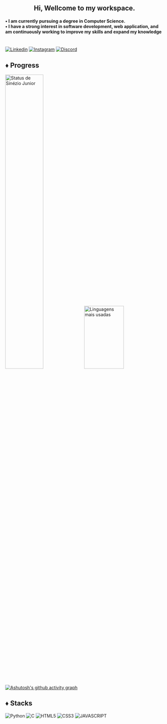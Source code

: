 <h2 style="text-align: center;"> Hi, Wellcome to my workspace. </h2>
<h4> • I am currently pursuing a degree in Computer Science. <br>• I have a strong interest in software development, web application, and am continuously working to improve my skills and expand my knowledge</h4>
<h1> </h1>


[![Linkedin](https://img.shields.io/badge/LinkedIn-0077B5?style=for-the-badge&logo=linkedin&logoColor=white)](https://www.linkedin.com/in/sineziojuniorztx7/)
[![Instagram](https://img.shields.io/badge/Instagram-E4405F?style=for-the-badge&logo=instagram&logoColor=white)](https://www.instagram.com/sinezio_rj/?next=%2F)
[![Discord](https://img.shields.io/badge/Discord-7289DA?style=for-the-badge&logo=discord&logoColor=white)](https://discord.com/users/smookeztx7)



## ♦ Progress


<div>
    <img width="49%" src="https://github-readme-stats.vercel.app/api?username=ZTX7&show_icons=true&hide_border=true&theme=dark" alt="Status de Sinézio Junior"/>
    <img width="50%" height="200px" src="https://github-readme-stats.vercel.app/api/top-langs/?username=ZTX7&layout=compact&hide_border=true&title_color=FFFFFF&text_color=8B949E&bg_color=0D1117" alt="Linguagens mais usadas"/>
</div><br/> 

[![Ashutosh's github activity graph](https://github-readme-activity-graph.vercel.app/graph?username=ZTX7&bg_color=0D1117&color=B0C4DE&line=F4F4F4&point=8B949E&area=true&hide_border=true&grid=false)](https://github.com/ashutosh00710/github-readme-activity-graph)

## ♦ Stacks

<div style="display: inline_block">
    <img align="center" alt="Python" src="https://img.shields.io/badge/Python-0a516d?style=for-the-badge&logo=python&logoColor=white">
    <img align="center" alt="C" src="https://img.shields.io/badge/-8B949E?style=for-the-badge&logo=C&logoColor=white">
    <img align="center" alt="HTML5" src="https://img.shields.io/badge/HTML5-E34F26?style=for-the-badge&logo=html5&logoColor=white">
    <img align="center" alt="CSS3" src="https://img.shields.io/badge/CSS3-1572B6?style=for-the-badge&logo=css3&logoColor=white">
    <img align="center" alt="JAVASCRIPT" src="https://img.shields.io/badge/JavaScript-yellow?style=for-the-badge&logo=javascript&logoColor=black">
    
</div><br/>



